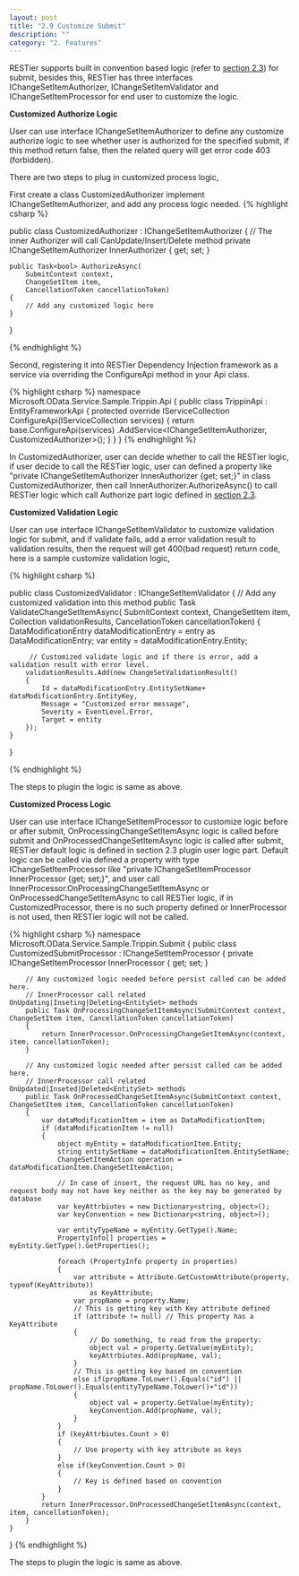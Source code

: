 ```yaml
---
layout: post
title: "2.9 Customize Submit"
description: ""
category: "2. Features"
---
```


RESTier supports built in convention based logic (refer to [section 2.3](http://odata.github.io/RESTier/v0.6/#02-03-Submit-Logic)) for submit, besides this, RESTier has three interfaces IChangeSetItemAuthorizer, IChangeSetItemValidator and IChangeSetItemProcessor for end user to customize the logic.

**Customized Authorize Logic**

User can use interface IChangeSetItemAuthorizer to define any customize authorize logic to see whether user is authorized for the specified submit, if this method return false, then the related query will get error code 403 (forbidden).

There are two steps to plug in customized process logic,

First create a class CustomizedAuthorizer implement IChangeSetItemAuthorizer, and add any process logic needed.
{% highlight csharp %}

public class CustomizedAuthorizer : IChangeSetItemAuthorizer
{
    // The inner Authorizer will call CanUpdate/Insert/Delete<EntitySet> method
    private IChangeSetItemAuthorizer InnerAuthorizer { get; set; }

    public Task<bool> AuthorizeAsync(
        SubmitContext context,
        ChangeSetItem item,
        CancellationToken cancellationToken)
    {
	    // Add any customized logic here
    }
}

{% endhighlight %}

Second, registering it into RESTier Dependency Injection framework as a service via overriding the ConfigureApi method in your Api class.

{% highlight csharp %}
namespace Microsoft.OData.Service.Sample.Trippin.Api
{
    public class TrippinApi : EntityFrameworkApi<TrippinModel>
    {
        protected override IServiceCollection ConfigureApi(IServiceCollection services)
        {
            return base.ConfigureApi(services)
                .AddService<IChangeSetItemAuthorizer, CustomizedAuthorizer>();
        }
    }
}
{% endhighlight %}

In CustomizedAuthorizer, user can decide whether to call the RESTier logic, if user decide to call the RESTier logic, user can defined a property like "private IChangeSetItemAuthorizer InnerAuthorizer {get; set;}" in class CustomizedAuthorizer, then call InnerAuthorizer.AuthorizeAsync() to call RESTier logic which call Authorize part logic defined in [section 2.3](http://odata.github.io/RESTier/v0.6/#02-03-Submit-Logic).


**Customized Validation Logic**

User can use interface IChangeSetItemValidator to customize validation logic for submit, and if validate fails, add a error validation result to validation results, then the request will get 400(bad request) return code, here is a sample customize validation logic,

{% highlight csharp %}

public class CustomizedValidator : IChangeSetItemValidator
{
	// Add any customized validation into this method
    public Task ValidateChangeSetItemAsync(
        SubmitContext context,
        ChangeSetItem item,
        Collection<ChangeSetItemValidationResult> validationResults,
        CancellationToken cancellationToken)
    {
	    DataModificationEntry dataModificationEntry = entry as DataModificationEntry;
	    var entity = dataModificationEntry.Entity;
	
	     // Customized validate logic and if there is error, add a validation result with error level.
	    validationResults.Add(new ChangeSetValidationResult()
	    {
	        Id = dataModificationEntry.EntitySetName+ dataModificationEntry.EntityKey,
	        Message = "Customized error message",
	        Severity = EventLevel.Error,
	        Target = entity
	    });
	}
}

{% endhighlight %}

The steps to plugin the logic is same as above.

**Customized Process Logic**

User can use interface IChangeSetItemProcessor to customize logic before or after submit, OnProcessingChangeSetItemAsync logic is called before submit and OnProcessedChangeSetItemAsync logic is called after submit, RESTier default logic is defined in section 2.3 plugin user logic part. Default logic can be called via defined a property with type IChangeSetItemProcessor like "private IChangeSetItemProcessor InnerProcessor {get; set;}", and user call InnerProcessor.OnProcessingChangeSetItemAsync or OnProcessedChangeSetItemAsync to call RESTier logic, if in CustomizedProcessor, there is no such property defined or InnerProcessor is not used, then RESTier logic will not be called.



{% highlight csharp %}
namespace Microsoft.OData.Service.Sample.Trippin.Submit
{
    public class CustomizedSubmitProcessor : IChangeSetItemProcessor
    {
        private IChangeSetItemProcessor InnerProcessor { get; set; }

        // Any customized logic needed before persist called can be added here.
        // InnerProcessor call related OnUpdating|Inseting|Deleting<EntitySet> methods
        public Task OnProcessingChangeSetItemAsync(SubmitContext context, ChangeSetItem item, CancellationToken cancellationToken)
        {
            return InnerProcessor.OnProcessingChangeSetItemAsync(context, item, cancellationToken);
        }

        // Any customized logic needed after persist called can be added here.
        // InnerProcessor call related OnUpdated|Inseted|Deleted<EntitySet> methods
        public Task OnProcessedChangeSetItemAsync(SubmitContext context, ChangeSetItem item, CancellationToken cancellationToken)
        {
            var dataModificationItem = item as DataModificationItem;
            if (dataModificationItem != null)
            {
                object myEntity = dataModificationItem.Entity;
                string entitySetName = dataModificationItem.EntitySetName;
                ChangeSetItemAction operation = dataModificationItem.ChangeSetItemAction;

                // In case of insert, the request URL has no key, and request body may not have key neither as the key may be generated by database
                var keyAttrbiutes = new Dictionary<string, object>();
                var keyConvention = new Dictionary<string, object>();

                var entityTypeName = myEntity.GetType().Name;
                PropertyInfo[] properties = myEntity.GetType().GetProperties();

                foreach (PropertyInfo property in properties)
                {
                    var attribute = Attribute.GetCustomAttribute(property, typeof(KeyAttribute))
                        as KeyAttribute;
                    var propName = property.Name;
                    // This is getting key with Key attribute defined
                    if (attribute != null) // This property has a KeyAttribute
                    {
                        // Do something, to read from the property:
                        object val = property.GetValue(myEntity);
                        keyAttrbiutes.Add(propName, val);
                    }
                    // This is getting key based on convention
                    else if(propName.ToLower().Equals("id") || propName.ToLower().Equals(entityTypeName.ToLower()+"id"))
                    {
                        object val = property.GetValue(myEntity);
                        keyConvention.Add(propName, val);
                    }
                }
                if (keyAttrbiutes.Count > 0)
                {
                    // Use property with key attribute as keys    
                }
                else if(keyConvention.Count > 0)
                {
                    // Key is defined based on convention
                }
            }
            return InnerProcessor.OnProcessedChangeSetItemAsync(context, item, cancellationToken);
        }
    }
}
{% endhighlight %}

The steps to plugin the logic is same as above.